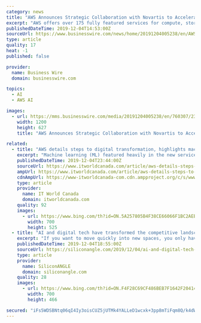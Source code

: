 ```yaml
---
category: news
title: "AWS Announces Strategic Collaboration with Novartis to Accelerate Digital Transformation of Its Business Operations"
excerpt: "AWS offers over 175 fully featured services for compute, storage, databases, networking, analytics, robotics, machine learning and artificial intelligence (AI), Internet of Things (IoT), mobile, security, hybrid, virtual and augmented reality (VR and AR), media, and application development, deployment, and management from 69 Availability Zones ..."
publishedDateTime: 2019-12-04T14:53:00Z
sourceUrl: https://www.businesswire.com/news/home/20191204005238/en/AWS-Announces-Strategic-Collaboration-Novartis-Accelerate-Digital
type: article
quality: 17
heat: -1
published: false

provider:
  name: Business Wire
  domain: businesswire.com

topics:
  - AI
  - AWS AI

images:
  - url: https://mms.businesswire.com/media/20191204005238/en/760307/23/AWS_logo_RGB.jpg
    width: 1200
    height: 627
    title: "AWS Announces Strategic Collaboration with Novartis to Accelerate Digital Transformation of Its Business Operations"

related:
  - title: "AWS details steps to digital transformation, highlights machine learning"
    excerpt: "Machine learning (ML) featured heavily in the new services unveiled that will help with the technology components of the ... François Côté, chief digital and technology officer at Montreal-based Fairstone Financial is also excited about how the technology is evolving to give more users access to it than they would have with traditional ..."
    publishedDateTime: 2019-12-04T23:44:00Z
    sourceUrl: https://www.itworldcanada.com/article/aws-details-steps-to-digital-transformation-highlights-machine-learning/424776
    ampUrl: https://www.itworldcanada.com/article/aws-details-steps-to-digital-transformation-highlights-machine-learning/424776?amp=1
    cdnAmpUrl: https://www-itworldcanada-com.cdn.ampproject.org/c/s/www.itworldcanada.com/article/aws-details-steps-to-digital-transformation-highlights-machine-learning/424776?amp=1
    type: article
    provider:
      name: IT World Canada
      domain: itworldcanada.com
    quality: 92
    images:
      - url: https://www.bing.com/th?id=ON.5A257805B4F38CE66066F1BC2AEB5442
        width: 700
        height: 525
  - title: "AI and digital tech have transformed the competitive landscape for many Accenture clients"
    excerpt: "If you want to move quickly into new spaces, you only have one choice. And that is to get really good at managing and harnessing digital technologies, inclusive of AI.” With its broad enterprise portfolio, Accenture has seen digital transformation affect companies in every industry, including many that have not traditionally embraced ..."
    publishedDateTime: 2019-12-04T18:55:00Z
    sourceUrl: https://siliconangle.com/2019/12/04/ai-and-digital-tech-have-transformed-the-competitive-landscape-for-many-accenture-clients-reinvent/
    type: article
    provider:
      name: SiliconANGLE
      domain: siliconangle.com
    quality: 28
    images:
      - url: https://www.bing.com/th?id=ON.F4F28C69CF486BEB7F1642F204142131
        width: 700
        height: 466

secured: "iFs5WDSBNtq06qI4Iy3oisCUZ5jUTMk4YALLeD1wcxk+3pp8mTiFqm8Q/k4dWG6qY9ZsJa0uEvTGnJevj62SZo+vy87PFAF4ngCpBGHu8iNvmOkOfk/UeNy1bz0Rk7VxHy+Y8l8STw2/Hb5Nv6psB//MLRFmhv2Oarh9XjHoEtk+i0itQXeY9iB7885kB+jNfBGDykKIYSQZrn3/ne9CriTQLkdjwIbNLG4AEwuplFdrQxwrX9kHbA6zWkW683N2QYkjB+zJqJOHKIFCe9gnSQ==;C3ZMXmWL4V0Xm+3fH7g8Zg=="
---
```


